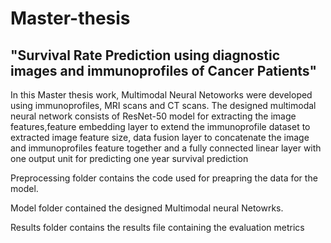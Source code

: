 # Master-thesis
## "Survival Rate Prediction using diagnostic images and immunoprofiles of Cancer Patients"

In this Master thesis work, Multimodal Neural Netoworks were developed using immunoprofiles, MRI scans and CT scans. The designed multimodal neural network consists of ResNet-50 model for extracting the image features,feature embedding layer to extend the immunoprofile dataset to extracted image feature size, data fusion layer to concatenate the image and immunoprofiles feature together and a fully connected linear layer with one output unit for predicting one year survival prediction

Preprocessing folder contains the code used for preapring the data for the model.

Model folder contained the designed Multimodal neural Netowrks.

Results folder contains the results file containing the evaluation metrics
